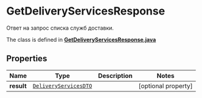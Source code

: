 

# GetDeliveryServicesResponse

Ответ на запрос списка служб доставки.

The class is defined in **[GetDeliveryServicesResponse.java](../../src/main/java/org/openapitools/model/GetDeliveryServicesResponse.java)**

## Properties

Name | Type | Description | Notes
------------ | ------------- | ------------- | -------------
**result** | [`DeliveryServicesDTO`](DeliveryServicesDTO.md) |  |  [optional property]



